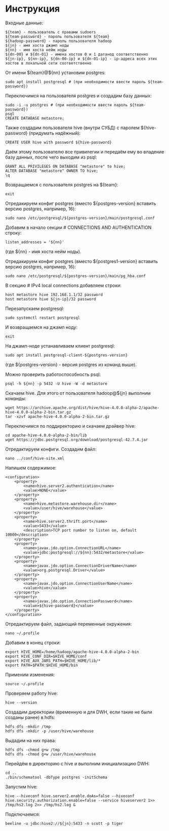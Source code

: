 # Инструкция

Входные данные:

```
${team} - пользователь с правами sudoers
${team-password} - пароль пользователя ${team}
${hadoop-password} - пароль пользователя hadoop
${jn} - имя хоста джамп ноды
${nn} - имя хоста нейм ноды
${dn-00} и ${dn-01} - имена хостов 0 и 1 датанод соответственно
${jn-ip}, ${nn-ip}, ${dn-00-ip} и ${dn-01-ip} - ip-адреса всех этих хостов в локальной сети соответственно
```

От имени \${team}@\${nn} установим postgres:

```
sudo apt install postgresql # (при необходимости ввести пароль ${team-password})
```

Переключимся на пользователя postgres и создадим базу данных:

```
sudo -i -u postgres # (при необходимости ввести пароль ${team-password})
psql
CREATE DATABASE metastore;
```

Также создадим пользователя hive (внутри СУБД) с паролем ${hive-password} (придумать надёжный):

```
CREATE USER hive with password ${hive-password}
```

Даём этому пользователю все привилегии и передаём ему во владение базу данных, после чего выходим из psql:

```
GRANT ALL PRIVILEGES ON DATABASE "metastore" to hive;
ALTER DATABASE "metastore" OWNER TO hive;
\q
```

Возвращаемся с пользователя postgres на ${team}:

```
exit
```

Отредакируем конфиг postgres (вместо ${postgres-version} вставить версию postgres, например, 16):

```
sudo nano /etc/postgresql/${postgres-version}/main/postgresql.conf
```

Добавим в начало секции # CONNECTIONS AND AUTHENTICATION строку:

```
listen_addresses = '${nn}'
```

(где ${nn} - имя хоста нейм ноды).

Отредакируем конфиг postgres (вместо ${postgres1-version} вставить версию postgres, например, 16):

```
sudo nano /etc/postgresql/${postgres-version}/main/pg_hba.conf
```

В секцию # IPv4 local connections добавляем строки:

```
host metastore hive 192.168.1.1/32 password
host metastore hive ${jn-ip}/32 password
```

Перезапускаем postgresql:

```
sudo systemctl restart postgresql
```

И возвращаемся на джамп ноду:

```
exit
```

На джамп-ноде устанавливаем клиент postgresql:

```
sudo apt install postgresql-client-${postgres-version}
```

(где ${postgres-version} - версия postgres из команд выше).

Можно проверить работоспособность psql:

```
psql -h ${nn} -p 5432 -U hive -W -d metastore
```

Скачаем hive. Для этого от пользователя hadoop@${jn} выполним команды:

```
wget https://archive.apache.org/dist/hive/hive-4.0.0-alpha-2/apache-hive-4.0.0-alpha-2-bin.tar.gz
tar -xzvf apache-hive-4.0.0-alpha-2-bin.tar.gz
```

Переключимся по поддиректорию и скачаем драйвер hive:

```
cd apache-hive-4.0.0-alpha-2-bin/lib
wget https://jdbc.postgresql.org/download/postgresql-42.7.4.jar
```

Отредактируем конфиги. Создадим файл:

```
nano ../conf/hive-site.xml
```

Напишем содержимое:

```
<configuration>
	<property>
		<name>hive.server2.authentication</name>
		<value>NONE</value>
	</property>
	<property>
		<name>hive.metastore.warehouse.dir</name>
		<value>/user/hive/warehouse</value>
	</property>
	<property>
		<name>hive.server2.thrift.port</name>
		<value>5433</value>
		<description>TCP port number to listen on, default 10000</description>
	</property>
	<property>
		<name>javax.jdo.option.ConnectionURL</name>
		<value>jdbc:postgresql://${nn}:5432/metastore</value>
	</property>
	<property>
		<name>javax.jdo.option.ConnectionDriverName</name>
		<value>org.postgresql.Driver</value>
	</property>
	<property>
		<name>javax.jdo.option.ConnectionUserName</name>
		<value>hive</value>
	</property>
	<property>
		<name>javax.jdo.option.ConnectionPassword</name>
		<value>${hive-password}</value>
	</property>
</configuration>
```

Отредактируем файл, задающий переменные окружения:

```
nano ~/.profile
```

Добавим в конец строки:

```
export HIVE_HOME=/home/hadoop/apache-hive-4.0.0-alpha-2-bin
export HIVE_CONF_DIR=$HIVE_HOME/conf
export HIVE_AUX_JARS_PATH=$HIVE_HOME/lib/*
export PATH=$PATH:$HIVE_HOME/bin
```

Применим изменения:

```
source ~/.profile
```

Проверяем работу hive:

```
hive --version
```

Создадим директории (временную и для DWH, если такие не были созданы ранее) в hdfs:

```
hdfs dfs -mkdir /tmp
hdfs dfs -mkdir -p /user/hive/warehouse
```

Выдадим на них права:

```
hdfs dfs -chmod g+w /tmp
hdfs dfs -chmod g+w /user/hive/warehouse
```

Перейдём в директорию с hive и выполним инициализацию DWH:

```
cd ..
./bin/schematool -dbType postgres -initSchema
```

Запустим hive:

```
hive --hiveconf hive.server2.enable.doAs=false --hiveconf hive.security.authorization.enable=false --service hiveserver2 1>> /tmp/hs2.log 2>> /tmp/hs2.log &
```

Подключаемся:

```
beeline -u jdbc:hive2://${jn}:5433 -n scott -p tiger
```
